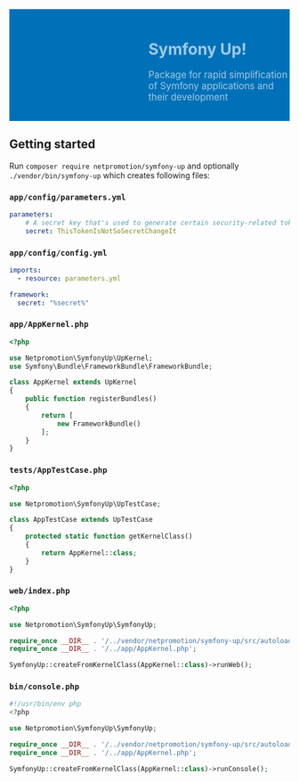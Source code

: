 <div style="background: #0071B8 url('README.header.png') repeat-x 0 0; padding: 0; margin: 0"><div style="background: transparent url('README.logo.png') no-repeat 0 0; height: 201px; padding-left: 250px; color: #A0CAE4; display: table-cell; vertical-align: middle;">
<h1 style="border-width: 0 0 0 0">Symfony Up!</h1>
<p style="font-size: larger;">Package for rapid simplification of Symfony applications and their development</p>
</div></div>


## Getting started

Run `composer require netpromotion/symfony-up` and optionally `./vendor/bin/symfony-up` which creates following files:

### `app/config/parameters.yml`

```yaml
parameters:
    # A secret key that's used to generate certain security-related tokens
    secret: ThisTokenIsNotSoSecretChangeIt
```

### `app/config/config.yml`

```yaml
imports:
  - resource: parameters.yml

framework:
  secret: "%secret%"
```

### `app/AppKernel.php`

```php
<?php

use Netpromotion\SymfonyUp\UpKernel;
use Symfony\Bundle\FrameworkBundle\FrameworkBundle;

class AppKernel extends UpKernel
{
    public function registerBundles()
    {
        return [
            new FrameworkBundle()
        ];
    }
}
```

### `tests/AppTestCase.php`

```php
<?php

use Netpromotion\SymfonyUp\UpTestCase;

class AppTestCase extends UpTestCase
{
    protected static function getKernelClass()
    {
        return AppKernel::class;
    }
}
```

### `web/index.php`

```php
<?php

use Netpromotion\SymfonyUp\SymfonyUp;

require_once __DIR__ . '/../vendor/netpromotion/symfony-up/src/autoload.php';
require_once __DIR__ . '/../app/AppKernel.php';

SymfonyUp::createFromKernelClass(AppKernel::class)->runWeb();
```

### `bin/console.php`

```php
#!/usr/bin/env php
<?php

use Netpromotion\SymfonyUp\SymfonyUp;

require_once __DIR__ . '/../vendor/netpromotion/symfony-up/src/autoload.php';
require_once __DIR__ . '/../app/AppKernel.php';

SymfonyUp::createFromKernelClass(AppKernel::class)->runConsole();
```
